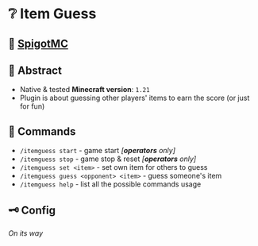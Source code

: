 # ❔ Item Guess

## 🚰 [SpigotMC]()

## 🌃 Abstract

- Native & tested **Minecraft version**: `1.21`
- Plugin is about guessing other players' items to earn the score (or just for fun)

## 💭 Commands

- `/itemguess start` - game start _[**operators** only]_
- `/itemguess stop` - game stop & reset _[**operators** only]_
- `/itemguess set <item>` - set own item for others to guess
- `/itemguess guess <opponent> <item>` - guess someone's item
- `/itemguess help` - list all the possible commands usage

## 🗝 Config

_On its way_

